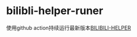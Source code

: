 # bilibli-helper-runer
使用github action持续运行最新版本[BILIBILI-HELPER](https://github.com/JunzhouLiu/BILIBILI-HELPER)
